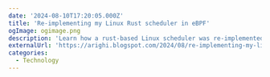 ```yaml
---
date: '2024-08-10T17:20:05.000Z'
title: '‍Re-implementing my Linux Rust scheduler in eBPF'
ogImage: ogimage.png
description: 'Learn how a rust-based Linux scheduler was re-implemented with BPF'
externalUrl: 'https://arighi.blogspot.com/2024/08/re-implementing-my-linux-rust-scheduler.html'
categories:
  - Technology
---
```

